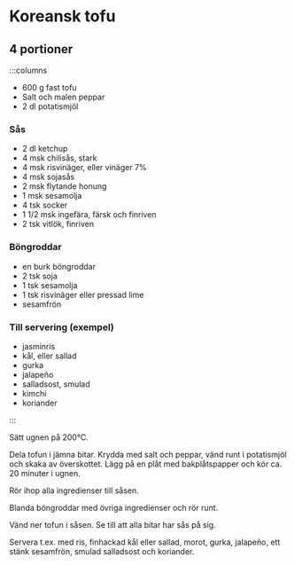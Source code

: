# Koreansk tofu

## 4 portioner

:::columns

- 600 g fast tofu
- Salt och malen peppar
- 2 dl potatismjöl

### Sås

- 2 dl ketchup
- 4 msk chilisås, stark
- 4 msk risvinäger, eller vinäger 7%
- 4 msk sojasås
- 2 msk flytande honung
- 1 msk sesamolja
- 4 tsk socker
- 1 1/2 msk ingefära, färsk och finriven
- 2 tsk vitlök, finriven

### Böngroddar

- en burk böngroddar
- 2 tsk soja
- 1 tsk sesamolja
- 1 tsk risvinäger eller pressad lime
- sesamfrön

### Till servering (exempel)

- jasminris
- kål, eller sallad
- gurka
- jalapeño
- salladsost, smulad
- kimchi
- koriander

:::

Sätt ugnen på 200°C.

Dela tofun i jämna bitar. Krydda med salt och peppar, vänd runt i potatismjöl
och skaka av överskottet. Lägg på en plåt med bakplåtspapper och kör ca. 20
minuter i ugnen.

Rör ihop alla ingredienser till såsen.

Blanda böngroddar med övriga ingredienser och rör runt.

Vänd ner tofun i såsen. Se till att alla bitar har sås på sig.

Servera t.ex. med ris, finhackad kål eller sallad, morot, gurka, jalapeño, ett stänk
sesamfrön, smulad salladsost och koriander.
